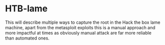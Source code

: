 # HTB-lame
This will describe multiple ways to capture the root in the Hack the box lame machine, apart from the metasploit exploits this is a manual approach and more impactful at times as obviously manual attack are far more reliable than automated ones.
